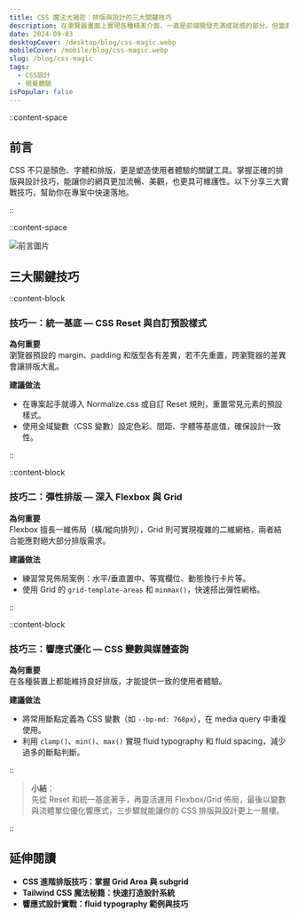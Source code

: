 ```yaml
---
title: CSS 魔法大揭密：排版與設計的三大關鍵技巧
description: 在瀏覽器畫面上實現各種精美介面，一直是前端開發充滿成就感的部分。但當面臨複雜的佈局需求或是響應式設計時，往往讓人抓破頭皮。這篇文章想跟大家分享我在實務專案中累積的三大技巧，幫助你更有效率地駕馭 CSS，打造兼具美感與功能性的網頁。
date: 2024-09-03
desktopCover: /desktop/blog/css-magic.webp
mobileCover: /mobile/blog/css-magic.webp
slug: /blog/css-magic
tags:
  - CSS設計
  - 視覺體驗
isPopular: false
---
```


::content-space

## 前言

CSS 不只是顏色、字體和排版，更是塑造使用者體驗的關鍵工具。掌握正確的排版與設計技巧，能讓你的網頁更加流暢、美觀，也更具可維護性。以下分享三大實戰技巧，幫助你在專案中快速落地。

::

::content-space

![前言圖片](/desktop/blog/css-magic.webp)

## 三大關鍵技巧

::content-block

### 技巧一：統一基底 — CSS Reset 與自訂預設樣式

**為何重要**  
瀏覽器預設的 margin、padding 和版型各有差異，若不先重置，跨瀏覽器的差異會讓排版大亂。

**建議做法**

- 在專案起手就導入 Normalize.css 或自訂 Reset 規則，重置常見元素的預設樣式。
- 使用全域變數（CSS 變數）設定色彩、間距、字體等基底值，確保設計一致性。

::

::content-block

### 技巧二：彈性排版 — 深入 Flexbox 與 Grid

**為何重要**  
Flexbox 擅長一維佈局（橫/縱向排列），Grid 則可實現複雜的二維網格，兩者結合能應對絕大部分排版需求。

**建議做法**

- 練習常見佈局案例：水平/垂直置中、等寬欄位、動態換行卡片等。
- 使用 Grid 的 `grid-template-areas` 和 `minmax()`，快速搭出彈性網格。

::

::content-block

### 技巧三：響應式優化 — CSS 變數與媒體查詢

**為何重要**  
在各種裝置上都能維持良好排版，才能提供一致的使用者體驗。

**建議做法**

- 將常用斷點定義為 CSS 變數（如 `--bp-md: 768px`），在 media query 中重複使用。
- 利用 `clamp()`、`min()`、`max()` 實現 fluid typography 和 fluid spacing，減少過多的斷點判斷。

::

> **小結**：  
> 先從 Reset 和統一基底著手，再靈活運用 Flexbox/Grid 佈局，最後以變數與流體單位優化響應式，三步驟就能讓你的 CSS 排版與設計更上一層樓。

::

## 延伸閱讀

- **CSS 進階排版技巧：掌握 Grid Area 與 subgrid**
- **Tailwind CSS 魔法秘籍：快速打造設計系統**
- **響應式設計實戰：fluid typography 範例與技巧**
